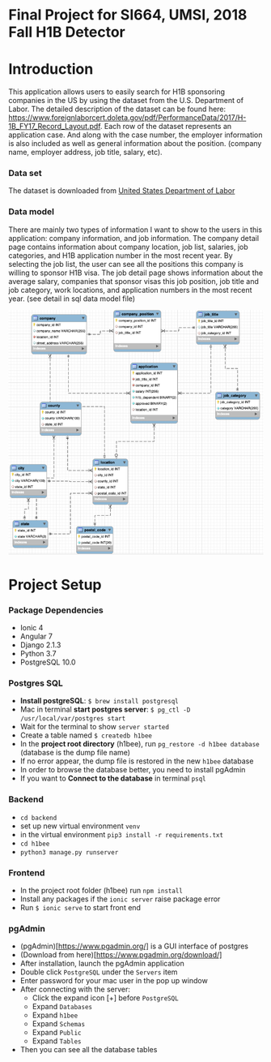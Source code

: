 # Final Project for SI664, UMSI, 2018 Fall H1B Detector

# Introduction

This application allows users to easily search for H1B sponsoring companies in the US by using the dataset from the U.S. Department of Labor. The detailed description of the dataset can be found here: https://www.foreignlaborcert.doleta.gov/pdf/PerformanceData/2017/H-1B_FY17_Record_Layout.pdf. Each row of the dataset represents an application case. And along with the case number, the employer information is also included as well as general information about the position. (company name, employer address, job title, salary, etc).

### Data set

The dataset is downloaded from [United States Department of Labor](https://www.foreignlaborcert.doleta.gov/performancedata.cfm)

### Data model

There are mainly two types of information I want to show to the users in this application:
company information, and job information. The company detail page contains information about
company location, job list, salaries, job categories, and H1B application number in the most
recent year. By selecting the job list, the user can see all the positions this company is willing to
sponsor H1B visa.
The job detail page shows information about the average salary, companies that sponsor visas
this job position, job title and job category, work locations, and application numbers in the most
recent year. (see detail in sql data model file)

![model image](./model.png)

# Project Setup

### Package Dependencies

- Ionic 4
- Angular 7
- Django 2.1.3
- Python 3.7
- PostgreSQL 10.0

### Postgres SQL
- **Install postgreSQL**: `$ brew install postgresql`
- Mac in terminal **start postgres server**: `$ pg_ctl -D /usr/local/var/postgres start`
- Wait for the terminal to show `server started`
- Create a table named `$ createdb h1bee`
- In the **project root directory** (h1bee), run `pg_restore -d h1bee database` (database is the dump file name)
- If no error appear, the dump file is restored in the new `h1bee` database
- In order to browse the database better, you need to install pgAdmin
- If you want to **Connect to the database** in terminal `psql`

### Backend
-  `cd backend`
-  set up new virtual environment `venv`
-  in the virtual environment `pip3 install -r requirements.txt`
-  `cd h1bee`
-  `python3 manage.py runserver`

### Frontend
- In the project root folder (h1bee) run `npm install`
- Install any packages if the `ionic server` raise package error
- Run `$ ionic serve` to start front end

### pgAdmin
- (pgAdmin)[https://www.pgadmin.org/] is a GUI interface of postgres
- (Download from here)[https://www.pgadmin.org/download/]
- After installation, launch the pgAdmin application
- Double click `PostgreSQL` under the `Servers` item
- Enter password for your mac user in the pop up window
- After connecting with the server:
  - Click the expand icon [+] before `PostgreSQL`
  - Expand `Databases`
  - Expand `h1bee`
  - Expand `Schemas`
  - Expand `Public`
  - Expand `Tables`
- Then you can see all the database tables
